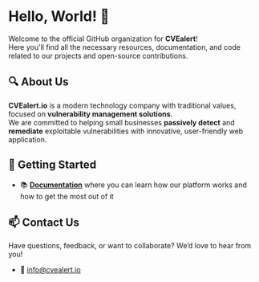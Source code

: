 # Hello, World! :wave:

Welcome to the official GitHub organization for **CVEalert**!  
Here you'll find all the necessary resources, documentation, and code related to our projects and open-source contributions.

## :mag: About Us

**CVEalert.io** is a modern technology company with traditional values, focused on **vulnerability management solutions**.  
We are committed to helping small businesses **passively detect** and **remediate** exploitable vulnerabilities with innovative, user-friendly web application.

## :rocket: Getting Started

- :books: **[Documentation](#)** where you can learn how our platform works and how to get the most out of it  

## :mailbox: Contact Us

Have questions, feedback, or want to collaborate? We’d love to hear from you!

- :email: [info@cvealert.io](mailto:info@cvealert.io)
